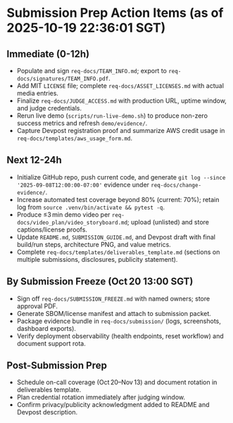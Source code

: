 # Submission Prep Action Items (as of 2025-10-19 22:36:01 SGT)

## Immediate (0-12h)
- Populate and sign `req-docs/TEAM_INFO.md`; export to `req-docs/signatures/TEAM_INFO.pdf`.
- Add MIT `LICENSE` file; complete `req-docs/ASSET_LICENSES.md` with actual media entries.
- Finalize `req-docs/JUDGE_ACCESS.md` with production URL, uptime window, and judge credentials.
- Rerun live demo (`scripts/run-live-demo.sh`) to produce non-zero success metrics and refresh `demo/evidence/`.
- Capture Devpost registration proof and summarize AWS credit usage in `req-docs/templates/aws_usage_form.md`.

## Next 12-24h
- Initialize GitHub repo, push current code, and generate `git log --since '2025-09-08T12:00:00-07:00'` evidence under `req-docs/change-evidence/`.
- Increase automated test coverage beyond 80% (current: 70%); retain log from `source .venv/bin/activate && pytest -q`.
- Produce ≤3 min demo video per `req-docs/video_plan/video_storyboard.md`; upload (unlisted) and store captions/license proofs.
- Update `README.md`, `SUBMISSION_GUIDE.md`, and Devpost draft with final build/run steps, architecture PNG, and value metrics.
- Complete `req-docs/templates/deliverables_template.md` (sections on multiple submissions, disclosures, publicity statement).

## By Submission Freeze (Oct 20 13:00 SGT)
- Sign off `req-docs/SUBMISSION_FREEZE.md` with named owners; store approval PDF.
- Generate SBOM/license manifest and attach to submission packet.
- Package evidence bundle in `req-docs/submission/` (logs, screenshots, dashboard exports).
- Verify deployment observability (health endpoints, reset workflow) and document support rota.

## Post-Submission Prep
- Schedule on-call coverage (Oct 20–Nov 13) and document rotation in deliverables template.
- Plan credential rotation immediately after judging window.
- Confirm privacy/publicity acknowledgment added to README and Devpost description.
